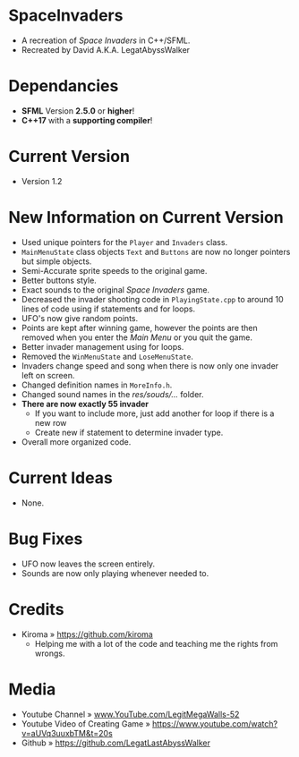 # SpaceInvaders
* A recreation of _Space Invaders_ in C++/SFML. 
* Recreated by David A.K.A. LegatAbyssWalker


# Dependancies
* **SFML** Version **2.5.0** or **higher**!
* **C++17** with a **supporting compiler**!

# Current Version
* Version 1.2

# New Information on Current Version
* Used unique pointers for the `Player` and `Invaders` class.
* `MainMenuState` class objects `Text` and `Buttons` are now no longer pointers but simple objects.
* Semi-Accurate sprite speeds to the original game.
* Better buttons style.
* Exact sounds to the original _Space Invaders_ game.
* Decreased the invader shooting code in `PlayingState.cpp` to around 10 lines of code using if statements and for loops.
* UFO's now give random points.
* Points are kept after winning game, however the points are then removed when you enter the _Main Menu_ or you quit the game.
* Better invader management using for loops.  
* Removed the `WinMenuState` and `LoseMenuState`. 
* Invaders change speed and song when there is now only one invader left on screen.
* Changed definition names in `MoreInfo.h`. 
* Changed sound names in the _res/souds/..._ folder. 
* **There are now exactly 55 invader**
  - If you want to include more, just add another for loop if there is a new row
  - Create new if statement to determine invader type.
* Overall more organized code. 

# Current Ideas
* None.

# Bug Fixes
* UFO now leaves the screen entirely.
* Sounds are now only playing whenever needed to.

# Credits
* Kiroma » https://github.com/kiroma
  - Helping me with a lot of the code and teaching me the rights from wrongs.

# Media
* Youtube Channel                » www.YouTube.com/LegitMegaWalls-52
* Youtube Video of Creating Game » https://www.youtube.com/watch?v=aUVq3uuxbTM&t=20s
* Github                         » https://github.com/LegatLastAbyssWalker
